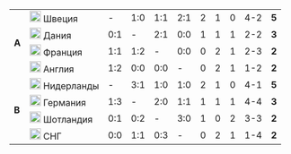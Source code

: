 <!--2021-09-21 01:19:14-->
<table class="g">
<tr><td rowspan=4><b> A<td class=col><img width="20px" src="/posts/ЧМ и ЧЕ по футболу/flg/se.svg"> Швеция </td><td>-</td><td>1:0</td><td>1:1</td><td>2:1</td><td>2</td><td>1</td><td>0</td><td>4-2</td><td><b>5</b></td></tr>
<tr><td class=col><img width="20px" src="/posts/ЧМ и ЧЕ по футболу/flg/dk.svg"> Дания </td><td>0:1</td><td>-</td><td>2:1</td><td>0:0</td><td>1</td><td>1</td><td>1</td><td>2-2</td><td><b>3</b></td></tr>
<tr><td class=col><img width="20px" src="/posts/ЧМ и ЧЕ по футболу/flg/fr.svg"> Франция </td><td>1:1</td><td>1:2</td><td>-</td><td>0:0</td><td>0</td><td>2</td><td>1</td><td>2-3</td><td><b>2</b></td></tr>
<tr class=bb><td class=col><img width="20px" src="/posts/ЧМ и ЧЕ по футболу/flg/gb-eng.svg"> Англия</td><td>1:2</td><td>0:0</td><td>0:0</td><td>-</td><td>0</td><td>2</td><td>1</td><td>1-2</td><td><b>2</b></td></tr>

<tr><td rowspan=4><b> B<td class=col><img width="20px" src="/posts/ЧМ и ЧЕ по футболу/flg/nl.svg"> Нидерланды </td><td>-</td><td>3:1</td><td>1:0</td><td>1:0</td><td>2</td><td>1</td><td>0</td><td>4-1</td><td><b>5</b></td></tr>
<tr><td class=col><img width="20px" src="/posts/ЧМ и ЧЕ по футболу/flg/de.svg"> Германия </td><td>1:3</td><td>-</td><td>2:0</td><td>1:1</td><td>1</td><td>1</td><td>1</td><td>4-4</td><td><b>3</b></td></tr>
<tr><td class=col><img width="20px" src="/posts/ЧМ и ЧЕ по футболу/flg/gb-sct.svg"> Шотландия </td><td>0:1</td><td>0:2</td><td>-</td><td>3:0</td><td>1</td><td>0</td><td>2</td><td>3-3</td><td><b>2</b></td></tr>
<tr><td class=col><img width="20px" src="/posts/ЧМ и ЧЕ по футболу/flg/CIS.svg"> СНГ </td><td>0:0</td><td>1:1</td><td>0:3</td><td>-</td><td>0</td><td>2</td><td>1</td><td>1-4</td><td><b>2</b></td></tr>
</table>
<p>
